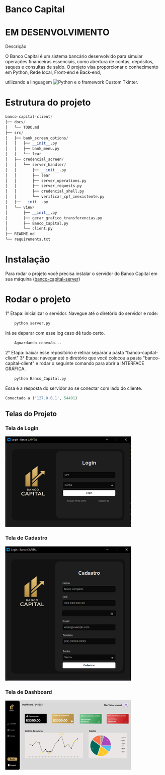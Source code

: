 # Banco Capital
# EM DESENVOLVIMENTO
Descrição

O Banco Capital é um sistema bancário desenvolvido para simular operações financeiras essenciais, como abertura de contas, depósitos, saques e consultas de saldo. O projeto visa proporcionar o conhecimento em Python, Rede local, Front-end e Back-end, 

utilizando a linguagem  ![Python](https://img.shields.io/badge/python-3670A0?style=for-the-badge&logo=python&logoColor=ffdd54) e o framework Custom Tkinter.

# Estrutura do projeto
```python
banco-capital-client/
├── docs/
│   └── TODO.md
├── src/
│   ├── bank_screen_options/
│   │   ├── __init__.py
│   │   ├── bank_menu.py
│   │   └── lear
│   ├── credencial_screen/
│   │   └── server_handler/
│   │       ├── __init__.py
│   │       ├── lear
│   │       ├── server_operations.py
│   │       ├── server_requests.py
│   │       ├── credencial_shell.py
│   │       └── verificar_cpf_inexistente.py
│   ├── __init__.py
│   └── view/
│       ├── __init__.py
│       ├── gerar_grafico_transferencias.py
│       ├── Banco_Capital.py
│       └── client.py
├── README.md
└── requirements.txt


```

# Instalação
Para rodar o projeto você precisa instalar o servidor do Banco Capital em sua máquina ([banco-capital-server](https://github.com/vitao-al/banco-capital-server.git))
# Rodar o projeto
1° Etapa: inicializar o servidor. Navegue até o diretório do servidor e rode:
```python
    python server.py

```
Irá se deparar com esse log caso dê tudo certo.

```bash
    Aguardando conexão...
```
2° Etapa: baixar esse repositório e retirar separar a pasta "banco-capital-client"
3° Etapa: navegar até o diretório que você colocou a pasta "banco-capital-client" e rodar o seguinte comando para abrir a INTERFACE GRÁFICA.
```python
    python Banco_Capital.py

```
Essa é a resposta do servidor ao se conectar com lado do cliente.
```python
Conectado a ('127.0.0.1', 54401)

```
## Telas do Projeto

<h3>Tela de Login</h3>
<img src="assets-readme/login.png" width="400" heigth="100">

<h3>Tela de Cadastro</h3>
<img src="assets-readme/cadastro.jpg" width="400" heigth="100">

<h3>Tela de Dashboard</h3>
<img src="assets-readme/dashboard.jpg" width="400" heigth="100">

